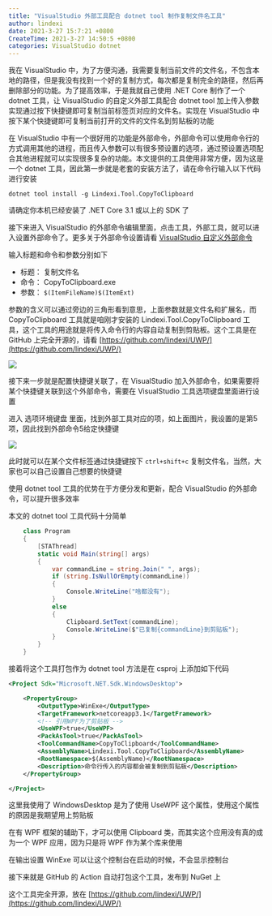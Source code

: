 ```yaml
---
title: "VisualStudio 外部工具配合 dotnet tool 制作复制文件名工具"
author: lindexi
date: 2021-3-27 15:7:21 +0800
CreateTime: 2021-3-27 14:50:5 +0800
categories: VisualStudio dotnet
---
```


我在 VisualStudio 中，为了方便沟通，我需要复制当前文件的文件名，不包含本地的路径，但是我没有找到一个好的复制方式，每次都是复制完全的路径，然后再删除部分的功能。为了提高效率，于是我就自己使用 .NET Core 制作了一个 dotnet 工具，让 VisualStudio 的自定义外部工具配合 dotnet tool 加上传入参数实现通过按下快捷键即可复制当前标签页对应的文件名。实现在 VisualStudio 中按下某个快捷键即可复制当前打开的文件的文件名到剪贴板的功能

<!--more-->


<!-- 发布 -->

在 VisualStudio 中有一个很好用的功能是外部命令，外部命令可以使用命令行的方式调用其他的进程，而且传入参数可以有很多预设置的选项，通过预设置选项配合其他进程就可以实现很多复杂的功能。本文提供的工具使用非常方便，因为这是一个 dotnet 工具，因此第一步就是老套的安装方法了，请在命令行输入以下代码进行安装

```
dotnet tool install -g Lindexi.Tool.CopyToClipboard
```

请确定你本机已经安装了 .NET Core 3.1 或以上的 SDK 了

接下来进入 VisualStudio 的外部命令编辑里面，点击工具，外部工具，就可以进入设置外部命令了。更多关于外部命令设置请看 [VisualStudio 自定义外部命令](https://blog.lindexi.com/post/VisualStudio-%E8%87%AA%E5%AE%9A%E4%B9%89%E5%A4%96%E9%83%A8%E5%91%BD%E4%BB%A4.html )

输入标题和命令和参数分别如下

- 标题： 复制文件名
- 命令： CopyToClipboard.exe
- 参数： `$(ItemFileName)$(ItemExt)`

参数的含义可以通过旁边的三角形看到意思，上面参数就是文件名和扩展名，而 CopyToClipboard 工具就是咱刚才安装的 Lindexi.Tool.CopyToClipboard 工具，这个工具的用途就是将传入命令行的内容自动复制到剪贴板。这个工具是在 GitHub 上完全开源的，请看 [https://github.com/lindexi/UWP/](https://github.com/lindexi/UWP/)

<!-- ![](image/VisualStudio 外部工具配合 dotnet tool 制作复制文件名工具/VisualStudio 外部工具配合 dotnet tool 制作复制文件名工具0.png) -->

![](https://i.loli.net/2021/03/27/YMB5o67DFvZfLpl.jpg)

接下来一步就是配置快捷键关联了，在 VisualStudio 加入外部命令，如果需要将某个快捷键关联到这个外部命令，需要在 VisualStudio 工具选项键盘里面进行设置

进入 选项环境键盘 里面，找到外部工具对应的项，如上面图片，我设置的是第5项，因此找到外部命令5给定快捷键

<!-- ![](image/VisualStudio 外部工具配合 dotnet tool 制作复制文件名工具/VisualStudio 外部工具配合 dotnet tool 制作复制文件名工具1.png) -->

![](https://i.loli.net/2021/03/27/r8SkHzgJMOT4Eyv.jpg)

此时就可以在某个文件标签通过快捷键按下 `ctrl+shift+c` 复制文件名，当然，大家也可以自己设置自己想要的快捷键

使用 dotnet tool 工具的优势在于方便分发和更新，配合 VisualStudio 的外部命令，可以提升很多效率

本文的 dotnet tool 工具代码十分简单

```csharp
    class Program
    {
        [STAThread]
        static void Main(string[] args)
        {
            var commandLine = string.Join(" ", args);
            if (string.IsNullOrEmpty(commandLine))
            {
                Console.WriteLine("啥都没有");
            }
            else
            {
                Clipboard.SetText(commandLine);
                Console.WriteLine($"已复制{commandLine}到剪贴板");
            }
        }
    }
```

接着将这个工具打包作为 dotnet tool 方法是在 csproj 上添加如下代码

```xml
<Project Sdk="Microsoft.NET.Sdk.WindowsDesktop">

    <PropertyGroup>
        <OutputType>WinExe</OutputType>
        <TargetFramework>netcoreapp3.1</TargetFramework>
        <!-- 引用WPF为了剪贴板 -->
        <UseWPF>true</UseWPF>
        <PackAsTool>true</PackAsTool>
        <ToolCommandName>CopyToClipboard</ToolCommandName>
        <AssemblyName>Lindexi.Tool.CopyToClipboard</AssemblyName>
        <RootNamespace>$(AssemblyName)</RootNamespace>
        <Description>命令行传入的内容都会被复制到剪贴板</Description>
    </PropertyGroup>

</Project>
```

这里我使用了 WindowsDesktop 是为了使用 UseWPF 这个属性，使用这个属性的原因是我期望用上剪贴板

在有 WPF 框架的辅助下，才可以使用 Clipboard 类，而其实这个应用没有真的成为一个 WPF 应用，因为只是将 WPF 作为某个库来使用

在输出设置 WinExe 可以让这个控制台在启动的时候，不会显示控制台

接下来就是 GitHub 的 Action 自动打包这个工具，发布到 NuGet 上

这个工具完全开源，放在 [https://github.com/lindexi/UWP/](https://github.com/lindexi/UWP/)

